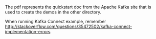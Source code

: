 The pdf represents the quickstart doc from the Apache Kafka site that is used to create the demos in the other directory.

When running Kafka Connect example, remember http://stackoverflow.com/questions/35472502/kafka-connect-implementation-errors
